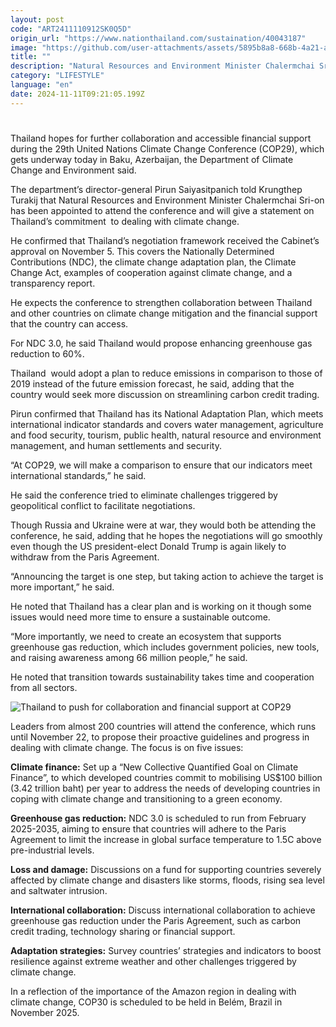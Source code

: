```yaml
---
layout: post
code: "ART2411110912SK0Q5D"
origin_url: "https://www.nationthailand.com/sustaination/40043187"
image: "https://github.com/user-attachments/assets/5895b8a8-668b-4a21-a79d-75bae3e554ed"
title: ""
description: "Natural Resources and Environment Minister Chalermchai Sri-on to confirm Thailand’s commitment to dealing with climate change"
category: "LIFESTYLE"
language: "en"
date: 2024-11-11T09:21:05.199Z
---
```


# 









Thailand hopes for further collaboration and accessible financial support during the 29th United Nations Climate Change Conference (COP29), which gets underway today in Baku, Azerbaijan, the Department of Climate Change and Environment said.

The department’s director-general Pirun Saiyasitpanich told Krungthep Turakij that Natural Resources and Environment Minister Chalermchai Sri-on has been appointed to attend the conference and will give a statement on Thailand’s commitment  to dealing with climate change.

He confirmed that Thailand’s negotiation framework received the Cabinet’s approval on November 5. This covers the Nationally Determined Contributions (NDC), the climate change adaptation plan, the Climate Change Act, examples of cooperation against climate change, and a transparency report.

He expects the conference to strengthen collaboration between Thailand and other countries on climate change mitigation and the financial support that the country can access.

For NDC 3.0, he said Thailand would propose enhancing greenhouse gas reduction to 60%.

Thailand  would adopt a plan to reduce emissions in comparison to those of 2019 instead of the future emission forecast, he said, adding that the country would seek more discussion on streamlining carbon credit trading.

Pirun confirmed that Thailand has its National Adaptation Plan, which meets international indicator standards and covers water management, agriculture and food security, tourism, public health, natural resource and environment management, and human settlements and security.

“At COP29, we will make a comparison to ensure that our indicators meet international standards,” he said.

He said the conference tried to eliminate challenges triggered by geopolitical conflict to facilitate negotiations.

Though Russia and Ukraine were at war, they would both be attending the conference, he said, adding that he hopes the negotiations will go smoothly even though the US president-elect Donald Trump is again likely to withdraw from the Paris Agreement.

“Announcing the target is one step, but taking action to achieve the target is more important,” he said.

He noted that Thailand has a clear plan and is working on it though some issues would need more time to ensure a sustainable outcome.

“More importantly, we need to create an ecosystem that supports greenhouse gas reduction, which includes government policies, new tools, and raising awareness among 66 million people,” he said.

He noted that transition towards sustainability takes time and cooperation from all sectors.

  ![Thailand to push for collaboration and financial support at COP29](https://github.com/user-attachments/assets/07d56ece-8bc2-4ad4-94d0-15722c009e55)

Leaders from almost 200 countries will attend the conference, which runs until November 22, to propose their proactive guidelines and progress in dealing with climate change. The focus is on five issues:

**Climate finance:** Set up a “New Collective Quantified Goal on Climate Finance”, to which developed countries commit to mobilising US$100 billion (3.42 trillion baht) per year to address the needs of developing countries in coping with climate change and transitioning to a green economy.

**Greenhouse gas reduction:** NDC 3.0 is scheduled to run from February 2025-2035, aiming to ensure that countries will adhere to the Paris Agreement to limit the increase in global surface temperature to 1.5C above pre-industrial levels.

**Loss and damage:** Discussions on a fund for supporting countries severely affected by climate change and disasters like storms, floods, rising sea level and saltwater intrusion.

**International collaboration:** Discuss international collaboration to achieve greenhouse gas reduction under the Paris Agreement, such as carbon credit trading, technology sharing or financial support.

**Adaptation strategies:** Survey countries’ strategies and indicators to boost resilience against extreme weather and other challenges triggered by climate change.

In a reflection of the importance of the Amazon region in dealing with climate change, COP30 is scheduled to be held in Belém, Brazil in November 2025.

